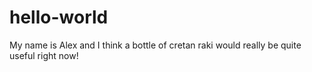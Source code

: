 # hello-world
 My name is Alex and I think a bottle of cretan raki would really be quite useful right now!
